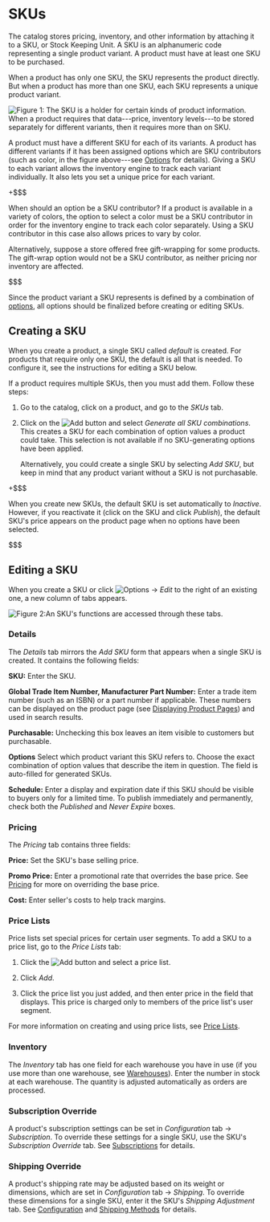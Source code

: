 # SKUs [](id=skus)

The catalog stores pricing, inventory, and other information by attaching it to
a SKU, or Stock Keeping Unit. A SKU is an alphanumeric code representing
a single product variant. A product must have at least one SKU to be purchased.

When a product has only one SKU, the SKU represents the product directly. But
when a product has more than one SKU, each SKU represents a unique product
variant.

![Figure 1: The SKU is a holder for certain kinds of product information. When a product requires that data---price, inventory levels---to be stored separately for different variants, then it requires more than on SKU.](../../../images/skus-2x.png)

A product must have a different SKU for each of its variants.  A product has
different variants if it has been assigned options which are SKU contributors
(such as color, in the figure above---see
[Options](/web/commerce/documentation/-/knowledge_base/1-0/options) for
details). Giving a SKU to each variant allows the inventory engine to track each
variant individually. It also lets you set a unique price for each variant.

+$$$

When should an option be a SKU contributor? If a product is available in
a variety of colors, the option to select a color must be a SKU contributor in
order for the inventory engine to track each color separately. Using a SKU
contributor in this case also allows prices to vary by color.

Alternatively, suppose a store offered free gift-wrapping for some products. The
gift-wrap option would not be a SKU contributor, as neither pricing nor
inventory are affected.

$$$

Since the product variant a SKU represents is defined by a combination of
[options](/web/commerce/documentation/-/knowledge_base/1-0/options),
all options should be finalized before creating or editing SKUs.

## Creating a SKU [](id=creating-a-sku)

When you create a product, a single SKU called *default* is created. For
products that require only one SKU, the default is all that is needed. To
configure it, see the instructions for editing a SKU below.

If a product requires multiple SKUs, then you must add them. Follow these steps:

1.  Go to the catalog, click on a product, and go to the *SKUs* tab.

2.  Click on the ![Add](../../../images/icon-add.png) button and select
    *Generate all SKU combinations*. This creates a SKU for each combination of
    option values a product could take. This selection is not available if no
    SKU-generating options have been applied.

    Alternatively, you could create a single SKU by selecting *Add SKU*, but
    keep in mind that any product variant without a SKU is not purchasable.

+$$$

When you create new SKUs, the default SKU is set automatically to *Inactive*.
However, if you reactivate it (click on the SKU and click *Publish*), the
default SKU's price appears on the product page when no options have been
selected.

$$$

## Editing a SKU [](id=editing-a-sku)

When you create a SKU or click ![Options](../../../images/icon-options.png)
&rarr; *Edit* to the right of an existing one, a new column of tabs appears. 

![Figure 2:An SKU's functions are accessed through these tabs.](../../../images/skus.png)

### Details [](id=details)

The *Details* tab mirrors the *Add SKU* form that appears when a single SKU is
created. It contains the following fields:

**SKU:** Enter the SKU.

**Global Trade Item Number, Manufacturer Part Number:** Enter a trade item
number (such as an ISBN) or a part number if applicable. These numbers can be
displayed on the product page (see 
[Displaying Product Pages](/web/commerce/documentation/-/knowledge_base/1-0/displaying-product-pages))
and used in search
results. 

**Purchasable:** Unchecking this box leaves an item visible to customers but
purchasable.

**Options** Select which product variant this SKU refers to. Choose the exact
combination of option values that describe the item in question. The field is
auto-filled for generated SKUs.

**Schedule:** Enter a display and expiration date if this SKU should be visible
to buyers only for a limited time. To publish immediately and permanently, check
both the *Published* and *Never Expire* boxes.

### Pricing [](id=pricing)

The *Pricing* tab contains three fields:

**Price:** Set the SKU's base selling price.

**Promo Price:** Enter a promotional rate that overrides the base price. See
[Pricing](/web/commerce/documentation/-/knowledge_base/1-0/pricing) for
more on overriding the base price.

**Cost:** Enter seller's costs to help track margins.

### Price Lists [](id=price-lists)

Price lists set special prices for certain user segments. To add a SKU to
a price list, go to the *Price Lists* tab:

1.  Click the ![Add](../../../images/icon-add.png) button and select
    a price list.

2.  Click *Add*.

3.  Click the price list you just added, and then enter price in the field that
    displays. This price is charged only to members of the price list's user
    segment.

For more information on creating and using price lists, see 
[Price Lists](/web/commerce/documentation/-/knowledge_base/1-0/price-lists). 

### Inventory [](id=inventory)

The *Inventory* tab has one field for each warehouse you have in use (if you
use more than one warehouse, see
[Warehouses](/web/commerce/documentation/-/knowledge_base/1-0/warehouses)).
Enter the number in stock at each warehouse. The quantity is adjusted
automatically as orders are processed.

### Subscription Override

A product's subscription settings can be set in *Configuration* tab &rarr;
*Subscription*. To override these settings for a single SKU, use the SKU's
*Subscription Override* tab. See
[Subscriptions](/web/commerce/documentation/-/knowledge_base/1-0/subscriptions)
for details.

### Shipping Override [](id=shipping-adjustment)

A product's shipping rate may be adjusted based on its weight or dimensions,
which are set in *Configuration* tab &rarr; *Shipping*. To override these
dimensions for a single SKU, enter it the SKU's *Shipping Adjustment* tab. See 
[Configuration](/web/commerce/documentation/-/knowledge_base/1-0/configuration#shipping) and 
[Shipping Methods](/web/commerce/documentation/-/knowledge_base/1-0/shipping-methods) 
for details.
